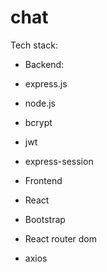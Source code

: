 # chat

Tech stack:
   - Backend:
   - express.js
   - node.js
   - bcrypt
   - jwt
   - express-session
   
   - Frontend
   - React
   - Bootstrap
   - React router dom
   - axios
